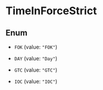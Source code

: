 

# TimeInForceStrict

## Enum


* `FOK` (value: `"FOK"`)

* `DAY` (value: `"Day"`)

* `GTC` (value: `"GTC"`)

* `IOC` (value: `"IOC"`)



